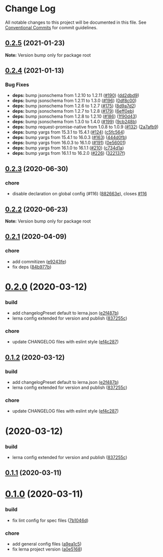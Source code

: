 # Change Log

All notable changes to this project will be documented in this file.
See [Conventional Commits](https://conventionalcommits.org) for commit guidelines.

## [0.2.5](https://github.com/abfluss/abfluss/compare/v0.2.4...v0.2.5) (2021-01-23)

**Note:** Version bump only for package root






## [0.2.4](https://github.com/abfluss/abfluss/compare/v0.2.3...v0.2.4) (2021-01-13)


### Bug Fixes

* **deps:** bump jsonschema from 1.2.10 to 1.2.11 ([#190](https://github.com/abfluss/abfluss/issues/190)) ([dd2dbd9](https://github.com/abfluss/abfluss/commit/dd2dbd9590d51a68b47072f52fb91fe123f64864))
* **deps:** bump jsonschema from 1.2.11 to 1.3.0 ([#196](https://github.com/abfluss/abfluss/issues/196)) ([0df8c00](https://github.com/abfluss/abfluss/commit/0df8c00bdc1ad8a86dd400deda2213ca3dc144cd))
* **deps:** bump jsonschema from 1.2.6 to 1.2.7 ([#175](https://github.com/abfluss/abfluss/issues/175)) ([8d9a7d2](https://github.com/abfluss/abfluss/commit/8d9a7d220a73726550ed6991cade964cb3efedf7))
* **deps:** bump jsonschema from 1.2.7 to 1.2.8 ([#179](https://github.com/abfluss/abfluss/issues/179)) ([6eff0eb](https://github.com/abfluss/abfluss/commit/6eff0eb5808c9ef2bfd9a894ea4b0a17a75e5d1a))
* **deps:** bump jsonschema from 1.2.8 to 1.2.10 ([#186](https://github.com/abfluss/abfluss/issues/186)) ([1f90d43](https://github.com/abfluss/abfluss/commit/1f90d4378c623619a3b819133ba10ab750f8c433))
* **deps:** bump jsonschema from 1.3.0 to 1.4.0 ([#199](https://github.com/abfluss/abfluss/issues/199)) ([9cb248b](https://github.com/abfluss/abfluss/commit/9cb248b8ba6373080cac5ec1488d746de16bc7f4))
* **deps:** bump request-promise-native from 1.0.8 to 1.0.9 ([#132](https://github.com/abfluss/abfluss/issues/132)) ([2a7afb9](https://github.com/abfluss/abfluss/commit/2a7afb91c7a068d06c68079536e0b6bb3e0578c4))
* **deps:** bump yargs from 15.3.1 to 15.4.1 ([#124](https://github.com/abfluss/abfluss/issues/124)) ([c5fc564](https://github.com/abfluss/abfluss/commit/c5fc56432a88a1c47a0c504112a1e6d8a98ec8cb))
* **deps:** bump yargs from 15.4.1 to 16.0.3 ([#163](https://github.com/abfluss/abfluss/issues/163)) ([444d0fb](https://github.com/abfluss/abfluss/commit/444d0fb636a6c3056508f24acd80553f2aff9817))
* **deps:** bump yargs from 16.0.3 to 16.1.0 ([#191](https://github.com/abfluss/abfluss/issues/191)) ([0e56001](https://github.com/abfluss/abfluss/commit/0e5600150d68ae8c5cc2581016e2533ca310ffb7))
* **deps:** bump yargs from 16.1.0 to 16.1.1 ([#210](https://github.com/abfluss/abfluss/issues/210)) ([c734d1a](https://github.com/abfluss/abfluss/commit/c734d1a7d74b987c857b89392fc5f3aa2b51edfc))
* **deps:** bump yargs from 16.1.1 to 16.2.0 ([#226](https://github.com/abfluss/abfluss/issues/226)) ([322137f](https://github.com/abfluss/abfluss/commit/322137f6e507b315312bdf1752075a3a422e78bb))






## [0.2.3](https://github.com/abfluss/abfluss/compare/v0.2.2...v0.2.3) (2020-06-30)


### chore

* disable declaration on global config (#116) ([882663e](https://github.com/abfluss/abfluss/commit/882663e09e276b27af43afd1b3fac772e2e69b02)), closes [#116](https://github.com/abfluss/abfluss/issues/116)






## [0.2.2](https://github.com/abfluss/abfluss/compare/v0.2.1...v0.2.2) (2020-06-23)

**Note:** Version bump only for package root






## [0.2.1](https://github.com/abfluss/abfluss/compare/v0.2.0...v0.2.1) (2020-04-09)


### chore

* add commitizen ([e9243fe](https://github.com/abfluss/abfluss/commit/e9243fefcfbf65113f7f16602413b26da1720d43))
* fix deps ([84b977b](https://github.com/abfluss/abfluss/commit/84b977bbe10ffed455b26d50823489ec55a6f3ad))






# [0.2.0](https://github.com/abfluss/abfluss/compare/v0.1.1...v0.2.0) (2020-03-12)


### build

* add changelogPreset default to lerna.json ([e2f487b](https://github.com/abfluss/abfluss/commit/e2f487b7e8eb5a3bd1959cef8901603eb4341196))
* lerna config extended for version and publish ([837255c](https://github.com/abfluss/abfluss/commit/837255cd1acffafb69d0a22e27df35367f19d892))

### chore

* update CHANGELOG files with eslint style ([ef4c287](https://github.com/abfluss/abfluss/commit/ef4c287da86f004386015bdf8951988680e4368b))





## [0.1.2](https://github.com/abfluss/abfluss/compare/v0.1.1...v0.1.2) (2020-03-12)


### build

* add changelogPreset default to lerna.json ([e2f487b](https://github.com/abfluss/abfluss/commit/e2f487b7e8eb5a3bd1959cef8901603eb4341196))
* lerna config extended for version and publish ([837255c](https://github.com/abfluss/abfluss/commit/837255cd1acffafb69d0a22e27df35367f19d892))

### chore

* update CHANGELOG files with eslint style ([ef4c287](https://github.com/abfluss/abfluss/commit/ef4c287da86f004386015bdf8951988680e4368b))





# [](https://github.com/abfluss/abfluss/compare/v0.1.1...v) (2020-03-12)


### build

* lerna config extended for version and publish ([837255c](https://github.com/abfluss/abfluss/commit/837255cd1acffafb69d0a22e27df35367f19d892))



## [0.1.1](https://github.com/abfluss/abfluss/compare/v0.1.0...v0.1.1) (2020-03-11)




# [0.1.0](https://github.com/abfluss/abfluss/compare/a9ea1c565722a6dda00056419e7a07d1574d3870...v0.1.0) (2020-03-11)


### build

* fix lint config for spec files ([7b1046d](https://github.com/abfluss/abfluss/commit/7b1046de0dfe0a2d110b8a3c6c579777b523147f))

### chore

* add general config files ([a9ea1c5](https://github.com/abfluss/abfluss/commit/a9ea1c565722a6dda00056419e7a07d1574d3870))
* fix lerna project version ([a0e5168](https://github.com/abfluss/abfluss/commit/a0e51685c933604d2b8003576b794bf5a833bd0e))

